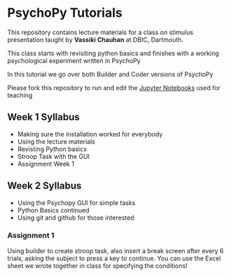 # PsychoPy Tutorials 
This repository contains lecture materials for a class on stimulus 
presentation taught by **Vassiki Chauhan** at DBIC, Dartmouth. 

This class starts with revisiting python basics and finishes with a working
psychological experiment written in PsychoPy

In this tutorial we go over both Builder and Coder versions of PsychoPy

Please fork this repository to run and edit the [Jupyter Notebooks](http://jupyter.org) used for teaching

## Week 1 Syllabus

- Making sure the installation worked for everybody
- Using the lecture materials 
- Revisting Python basics
- Stroop Task with the GUI
- Assignment Week 1 

## Week 2 Syllabus

- Using the Psychopy GUI for simple tasks
- Python Basics continued 
- Using git and github for those interested

### Assignment 1
Using builder to create stroop task, also insert a break screen after every 6 trials,
asking the subject to press a key to continue. You can use the Excel sheet we wrote 
together in class for specifying the conditions! 
